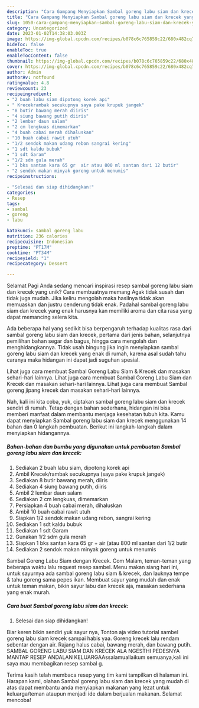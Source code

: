 ```yaml
---
description: "Cara Gampang Menyiapkan Sambal goreng labu siam dan krecek yang Enak, Mengugah Selera"
title: "Cara Gampang Menyiapkan Sambal goreng labu siam dan krecek yang Enak, Mengugah Selera"
slug: 1050-cara-gampang-menyiapkan-sambal-goreng-labu-siam-dan-krecek-yang-enak-mengugah-selera
category: Uncategorized
date: 2023-01-02T14:38:03.003Z
image: https://img-global.cpcdn.com/recipes/b078c6c765859c22/680x482cq70/sambal-goreng-labu-siam-dan-krecek-foto-resep-utama.jpg
hideToc: false
enableToc: true
enableTocContent: false
thumbnail: https://img-global.cpcdn.com/recipes/b078c6c765859c22/680x482cq70/sambal-goreng-labu-siam-dan-krecek-foto-resep-utama.jpg
cover: https://img-global.cpcdn.com/recipes/b078c6c765859c22/680x482cq70/sambal-goreng-labu-siam-dan-krecek-foto-resep-utama.jpg
author: Admin
authorAv: notfound
ratingvalue: 4.8
reviewcount: 23
recipeingredient:
- "2 buah labu siam dipotong korek api"
- " Krecekrambak secukupnya saya pake krupuk jangek"
- "8 butir bawang merah diiris"
- "4 siung bawang putih diiris"
- "2 lembar daun salam"
- "2 cm lengkuas dimemarkan"
- "4 buah cabai merah dihaluskan"
- "10 buah cabai rawit utuh"
- "1/2 sendok makan udang rebon sangrai kering"
- "1 sdt kaldu bubuk"
- "1 sdt Garam"
- "1/2 sdm gula merah"
- "1 bks santan kara 65 gr  air atau 800 ml santan dari 12 butir"
- "2 sendok makan minyak goreng untuk menumis"
recipeinstructions:

- "Selesai dan siap dihidangkan!"
categories:
- Resep
tags:
- sambal
- goreng
- labu

katakunci: sambal goreng labu 
nutrition: 236 calories
recipecuisine: Indonesian
preptime: "PT17M"
cooktime: "PT34M"
recipeyield: "1"
recipecategory: Dessert

---
```



Selamat Pagi Anda sedang mencari inspirasi resep sambal goreng labu siam dan krecek yang unik? Cara membuatnya memang Agak tidak susah dan tidak juga mudah. Jika keliru mengolah maka hasilnya tidak akan memuaskan dan justru cenderung tidak enak. Padahal sambal goreng labu siam dan krecek yang enak harusnya kan memiliki aroma dan cita rasa yang dapat memancing selera kita.


Ada beberapa hal yang sedikit bisa berpengaruh terhadap kualitas rasa dari sambal goreng labu siam dan krecek, pertama dari jenis bahan, selanjutnya pemilihan bahan segar dan bagus, hingga cara mengolah dan menghidangkannya. Tidak usah bingung jika ingin menyiapkan sambal goreng labu siam dan krecek yang enak di rumah, karena asal sudah tahu caranya maka hidangan ini dapat jadi suguhan spesial.

Lihat juga cara membuat Sambal Goreng Labu Siam &amp; Krecek dan masakan sehari-hari lainnya. Lihat juga cara membuat Sambal Goreng Labu Siam dan Krecek dan masakan sehari-hari lainnya. Lihat juga cara membuat Sambal goreng jipang krecek dan masakan sehari-hari lainnya.


Nah, kali ini kita coba, yuk, ciptakan sambal goreng labu siam dan krecek sendiri di rumah. Tetap dengan bahan sederhana, hidangan ini bisa memberi manfaat dalam membantu menjaga kesehatan tubuh kita. Kamu dapat menyiapkan Sambal goreng labu siam dan krecek menggunakan 14 bahan dan 0 langkah pembuatan. Berikut ini langkah-langkah dalam menyiapkan hidangannya.

<!--inarticleads1-->

##### Bahan-bahan dan bumbu yang digunakan untuk pembuatan Sambal goreng labu siam dan krecek:

1. Sediakan 2 buah labu siam, dipotong korek api
1. Ambil  Krecek/rambak secukupnya (saya pake krupuk jangek)
1. Sediakan 8 butir bawang merah, diiris
1. Sediakan 4 siung bawang putih, diiris
1. Ambil 2 lembar daun salam
1. Sediakan 2 cm lengkuas, dimemarkan
1. Persiapkan 4 buah cabai merah, dihaluskan
1. Ambil 10 buah cabai rawit utuh
1. Siapkan 1/2 sendok makan udang rebon, sangrai kering
1. Sediakan 1 sdt kaldu bubuk
1. Sediakan 1 sdt Garam
1. Gunakan 1/2 sdm gula merah
1. Siapkan 1 bks santan kara 65 gr + air (atau 800 ml santan dari 1/2 butir
1. Sediakan 2 sendok makan minyak goreng untuk menumis


Sambal Goreng Labu Siam dengan Krecek. Com Malam, teman-teman yang beberapa waktu lalu request resep sambel. Menu makan siang hari ini, untuk sayurnya ada sambal goreng labu siam &amp; krecek,.dan lauknya tempe &amp; tahu goreng sama pepes ikan. Membuat sayur yang mudah dan enak untuk teman makan, bikin sayur labu dan krecek aja, masakan sederhana yang enak murah. 

<!--inarticleads2-->

##### Cara buat Sambal goreng labu siam dan krecek:


1. Selesai dan siap dihidangkan!

Biar keren bikin sendiri yuk sayur nya, Tonton aja video tutorial sambel goreng labu siam krecek sampai habis yaa. Goreng krecek lalu rendam sebentar dengan air. Rajang halus cabai, bawang merah, dan bawang putih. SAMBAL GORENG LABU SIAM DAN KRECEK ALA NGESTHI PEDESNYA MANTAP RESEP ANDALAN KELUARGAAssalamuallaikum semuanya,kali ini saya mau membagikan resep sambal g. 

Terima kasih telah membaca resep yang tim kami tampilkan di halaman ini. Harapan kami, olahan Sambal goreng labu siam dan krecek yang mudah di atas dapat membantu anda menyiapkan makanan yang lezat untuk keluarga/teman ataupun menjadi ide dalam berjualan makanan. Selamat mencoba!

